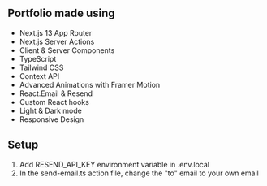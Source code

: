 ## Portfolio made using

- Next.js 13 App Router
- Next.js Server Actions
- Client & Server Components
- TypeScript
- Tailwind CSS
- Context API
- Advanced Animations with Framer Motion
- React.Email & Resend
- Custom React hooks
- Light & Dark mode
- Responsive Design

## Setup

1. Add RESEND_API_KEY environment variable in .env.local
2. In the send-email.ts action file, change the "to" email to your own email
